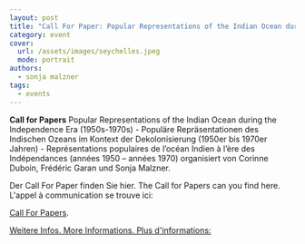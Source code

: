 ```yaml
---
layout: post
title: "Call For Paper: Popular Representations of the Indian Ocean during the Independence Era (1950s-1970s) 7.-9 September 2023"
category: event
cover:
  url: /assets/images/seychelles.jpeg
  mode: portrait
authors:
  - sonja malzner
tags:
  - events
---
```


**Call for Papers** Popular Representations of the Indian Ocean during the Independence Era (1950s-1970s) - Populäre Repräsentationen des Indischen Ozeans im Kontext der Dekolonisierung (1950er bis 1970er Jahren) - Représentations populaires de l’océan Indien à l’ère des Indépendances (années 1950 – années 1970) organisiert von Corinne Duboin, Frédéric Garan und Sonja Malzner.


<!-- more -->

Der Call For Paper finden Sie hier. The Call for Papers can you find here. L'appel à communication se trouve ici:

[Call For Papers](../../../../assets/pdf/call-ocean.pdf).

[Weitere Infos. More Informations. Plus d'informations:](https://www.fabula.org/actualites/110697/colloque-representations-populaires-de-l-ocean-indien-a-l-ere-des-independances.html)
